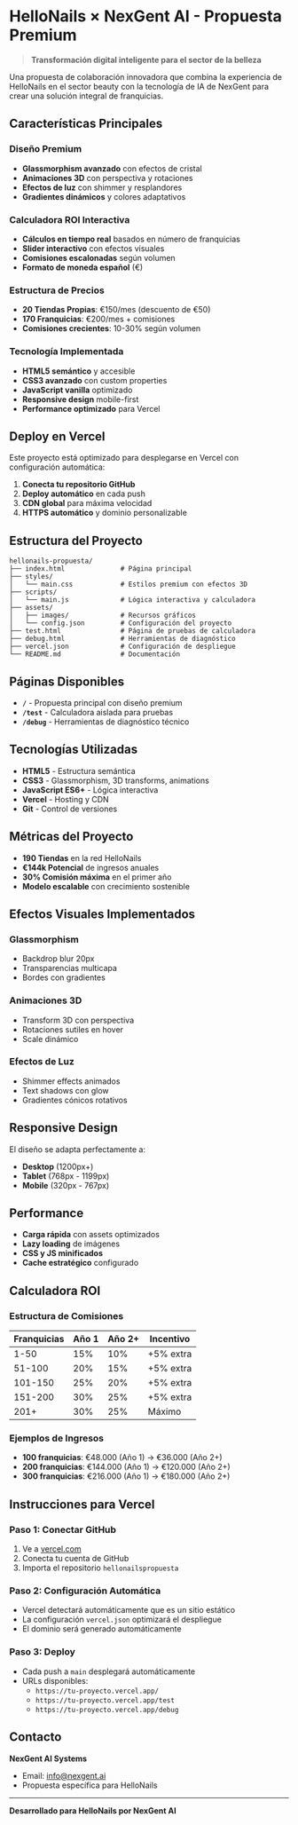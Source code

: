 # HelloNails × NexGent AI - Propuesta Premium

> **Transformación digital inteligente para el sector de la belleza**

Una propuesta de colaboración innovadora que combina la experiencia de HelloNails en el sector beauty con la tecnología de IA de NexGent para crear una solución integral de franquicias.

## Características Principales

### **Diseño Premium**
- **Glassmorphism avanzado** con efectos de cristal
- **Animaciones 3D** con perspectiva y rotaciones
- **Efectos de luz** con shimmer y resplandores
- **Gradientes dinámicos** y colores adaptativos

### **Calculadora ROI Interactiva**
- **Cálculos en tiempo real** basados en número de franquicias
- **Slider interactivo** con efectos visuales
- **Comisiones escalonadas** según volumen
- **Formato de moneda español** (€)

### **Estructura de Precios**
- **20 Tiendas Propias**: €150/mes (descuento de €50)
- **170 Franquicias**: €200/mes + comisiones
- **Comisiones crecientes**: 10-30% según volumen

### **Tecnología Implementada**
- **HTML5 semántico** y accesible
- **CSS3 avanzado** con custom properties
- **JavaScript vanilla** optimizado
- **Responsive design** mobile-first
- **Performance optimizado** para Vercel

## Deploy en Vercel

Este proyecto está optimizado para desplegarse en Vercel con configuración automática:

1. **Conecta tu repositorio GitHub**
2. **Deploy automático** en cada push
3. **CDN global** para máxima velocidad
4. **HTTPS automático** y dominio personalizable

## Estructura del Proyecto

```
hellonails-propuesta/
├── index.html              # Página principal
├── styles/
│   └── main.css            # Estilos premium con efectos 3D
├── scripts/
│   └── main.js             # Lógica interactiva y calculadora
├── assets/
│   ├── images/             # Recursos gráficos
│   └── config.json         # Configuración del proyecto
├── test.html               # Página de pruebas de calculadora
├── debug.html              # Herramientas de diagnóstico
├── vercel.json             # Configuración de despliegue
└── README.md               # Documentación

```

## Páginas Disponibles

- **`/`** - Propuesta principal con diseño premium
- **`/test`** - Calculadora aislada para pruebas
- **`/debug`** - Herramientas de diagnóstico técnico

## Tecnologías Utilizadas

- **HTML5** - Estructura semántica
- **CSS3** - Glassmorphism, 3D transforms, animations
- **JavaScript ES6+** - Lógica interactiva
- **Vercel** - Hosting y CDN
- **Git** - Control de versiones

## Métricas del Proyecto

- **190 Tiendas** en la red HelloNails
- **€144k Potencial** de ingresos anuales
- **30% Comisión máxima** en el primer año
- **Modelo escalable** con crecimiento sostenible

## Efectos Visuales Implementados

### Glassmorphism
- Backdrop blur 20px
- Transparencias multicapa
- Bordes con gradientes

### Animaciones 3D
- Transform 3D con perspectiva
- Rotaciones sutiles en hover
- Scale dinámico

### Efectos de Luz
- Shimmer effects animados
- Text shadows con glow
- Gradientes cónicos rotativos

## Responsive Design

El diseño se adapta perfectamente a:
- **Desktop** (1200px+)
- **Tablet** (768px - 1199px)  
- **Mobile** (320px - 767px)

## Performance

- **Carga rápida** con assets optimizados
- **Lazy loading** de imágenes
- **CSS y JS minificados**
- **Cache estratégico** configurado

## Calculadora ROI

### Estructura de Comisiones

| Franquicias | Año 1 | Año 2+ | Incentivo |
|-------------|-------|--------|-----------|
| 1-50        | 15%   | 10%    | +5% extra |
| 51-100      | 20%   | 15%    | +5% extra |
| 101-150     | 25%   | 20%    | +5% extra |
| 151-200     | 30%   | 25%    | +5% extra |
| 201+        | 30%   | 25%    | Máximo    |

### Ejemplos de Ingresos

- **100 franquicias**: €48.000 (Año 1) → €36.000 (Año 2+)
- **200 franquicias**: €144.000 (Año 1) → €120.000 (Año 2+)
- **300 franquicias**: €216.000 (Año 1) → €180.000 (Año 2+)

## Instrucciones para Vercel

### Paso 1: Conectar GitHub
1. Ve a [vercel.com](https://vercel.com)
2. Conecta tu cuenta de GitHub
3. Importa el repositorio `hellonailspropuesta`

### Paso 2: Configuración Automática
- Vercel detectará automáticamente que es un sitio estático
- La configuración `vercel.json` optimizará el despliegue
- El dominio será generado automáticamente

### Paso 3: Deploy
- Cada push a `main` desplegará automáticamente
- URLs disponibles:
  - `https://tu-proyecto.vercel.app/`
  - `https://tu-proyecto.vercel.app/test`
  - `https://tu-proyecto.vercel.app/debug`

## Contacto

**NexGent AI Systems**
- Email: info@nexgent.ai
- Propuesta específica para HelloNails

---

**Desarrollado para HelloNails por NexGent AI** 